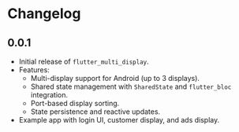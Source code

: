 # Changelog

## 0.0.1
- Initial release of `flutter_multi_display`.
- Features:
  - Multi-display support for Android (up to 3 displays).
  - Shared state management with `SharedState` and `flutter_bloc` integration.
  - Port-based display sorting.
  - State persistence and reactive updates.
- Example app with login UI, customer display, and ads display.